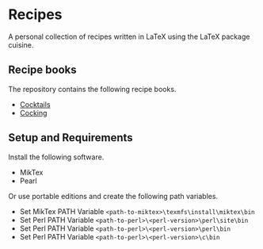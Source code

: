 # Recipes

A personal collection of recipes written in LaTeX using the LaTeX package cuisine.

## Recipe books

The repository contains the following recipe books.

- [Cocktails](../blob/master/recipe-book-cocktails/recipe-book-cocktails.pdf)
- [Cocking](../blob/master/recipe-book-cooking/recipe-book-cooking.pdf)

## Setup and Requirements

Install the following software.

- MikTex
- Pearl

Or use portable editions and create the following path variables.

- Set MikTex PATH Variable `<path-to-miktex>\texmfs\install\miktex\bin`
- Set Perl PATH Variable `<path-to-perl>\<perl-version>\perl\site\bin`
- Set Perl PATH Variable `<path-to-perl>\<perl-version>\perl\bin`
- Set Perl PATH Variable `<path-to-perl>\<perl-version>\c\bin`
